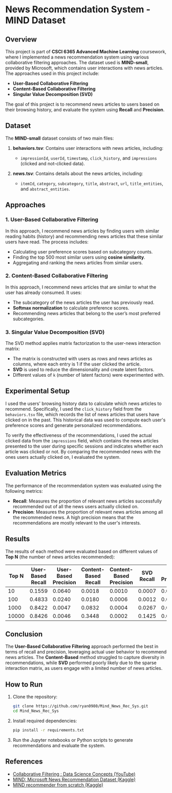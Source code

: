 
# News Recommendation System - MIND Dataset

## Overview

This project is part of **CSCI 6365 Advanced Machine Learning** coursework, where I implemented a news recommendation system using various collaborative filtering approaches. The dataset used is **MIND-small**, provided by Microsoft, which contains user interactions with news articles. The approaches used in this project include:

- **User-Based Collaborative Filtering**
- **Content-Based Collaborative Filtering**
- **Singular Value Decomposition (SVD)**

The goal of this project is to recommend news articles to users based on their browsing history, and evaluate the system using **Recall** and **Precision**.

## Dataset

The **MIND-small** dataset consists of two main files:

1. **behaviors.tsv**: Contains user interactions with news articles, including:
   - `impressionId`, `userId`, `timestamp`, `click_history`, and `impressions` (clicked and not-clicked data).
   
2. **news.tsv**: Contains details about the news articles, including:
   - `itemId`, `category`, `subcategory`, `title`, `abstract`, `url`, `title_entities`, and `abstract_entities`.

## Approaches

### 1. User-Based Collaborative Filtering
In this approach, I recommend news articles by finding users with similar reading habits (history) and recommending news articles that these similar users have read. The process includes:
- Calculating user preference scores based on subcategory counts.
- Finding the top 500 most similar users using **cosine similarity**.
- Aggregating and ranking the news articles from similar users.

### 2. Content-Based Collaborative Filtering
In this approach, I recommend news articles that are similar to what the user has already consumed. It uses:
- The subcategory of the news articles the user has previously read.
- **Softmax normalization** to calculate preference scores.
- Recommending news articles that belong to the user’s most preferred subcategories.

### 3. Singular Value Decomposition (SVD)
The SVD method applies matrix factorization to the user-news interaction matrix:
- The matrix is constructed with users as rows and news articles as columns, where each entry is 1 if the user clicked the article.
- **SVD** is used to reduce the dimensionality and create latent factors.
- Different values of `k` (number of latent factors) were experimented with.

## Experimental Setup

I used the users' browsing history data to calculate which news articles to recommend. Specifically, I used the `click_history` field from the `behaviors.tsv` file, which records the list of news articles that users have clicked on in the past. This historical data was used to compute each user's preference scores and generate personalized recommendations.

To verify the effectiveness of the recommendations, I used the actual clicked data from the `impressions` field, which contains the news articles presented to the user during specific sessions and indicates whether each article was clicked or not. By comparing the recommended news with the ones users actually clicked on, I evaluated the system.

## Evaluation Metrics

The performance of the recommendation system was evaluated using the following metrics:
- **Recall**: Measures the proportion of relevant news articles successfully recommended out of all the news users actually clicked on.
- **Precision**: Measures the proportion of relevant news articles among all the recommended news. A high precision means that the recommendations are mostly relevant to the user's interests.

## Results

The results of each method were evaluated based on different values of **Top N** (the number of news articles recommended):

| **Top N** | **User-Based Recall** | **User-Based Precision** | **Content-Based Recall** | **Content-Based Precision** | **SVD Recall** | **SVD Precision** |
|-----------|-----------------------|--------------------------|--------------------------|-----------------------------|----------------|-------------------|
| 10        | 0.1559                | 0.0640                   | 0.0018                   | 0.0010                      | 0.0007         | 0.0010            |
| 100       | 0.4833                | 0.0240                   | 0.0180                   | 0.0006                      | 0.0012         | 0.0002            |
| 1000      | 0.8422                | 0.0047                   | 0.0832                   | 0.0004                      | 0.0267         | 0.0001            |
| 10000     | 0.8426                | 0.0046                   | 0.3448                   | 0.0002                      | 0.1425         | 0.0001            |

## Conclusion

The **User-Based Collaborative Filtering** approach performed the best in terms of recall and precision, leveraging actual user behavior to recommend news articles. The **Content-Based** method struggled to capture diversity in recommendations, while **SVD** performed poorly likely due to the sparse interaction matrix, as users engage with a limited number of news articles.

## How to Run

1. Clone the repository:
   ```bash
   git clone https://github.com/ryan0980/Mind_News_Rec_Sys.git
   cd Mind_News_Rec_Sys
   ```

2. Install required dependencies:
   ```bash
   pip install -r requirements.txt
   ```

3. Run the Jupyter notebooks or Python scripts to generate recommendations and evaluate the system.

## References

- [Collaborative Filtering : Data Science Concepts (YouTube)](https://www.youtube.com/watch?v=Fmtorg_dmM0)
- [MIND: Microsoft News Recommendation Dataset (Kaggle)](https://www.kaggle.com/datasets/arashnic/mind-news-dataset)
- [MIND recommender from scratch (Kaggle)](https://www.kaggle.com/code/enemis/mind-recommender-from-scratch/notebook)

